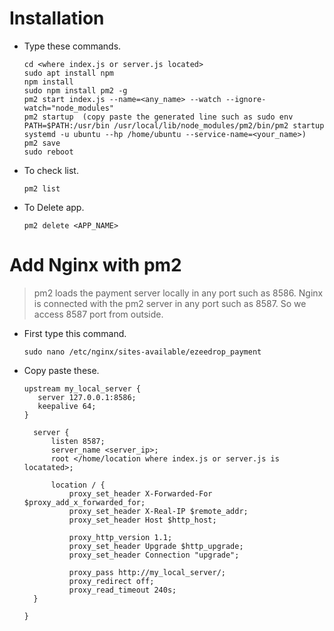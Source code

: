 
# Installation

 - Type these commands.
 
   ```
   cd <where index.js or server.js located>
   sudo apt install npm
   npm install
   sudo npm install pm2 -g
   pm2 start index.js --name=<any_name> --watch --ignore-watch="node_modules"
   pm2 startup  (copy paste the generated line such as sudo env PATH=$PATH:/usr/bin /usr/local/lib/node_modules/pm2/bin/pm2 startup systemd -u ubuntu --hp /home/ubuntu --service-name=<your_name>)
   pm2 save
   sudo reboot
   ```
 - To check list.
   ```
   pm2 list
   ```
 - To Delete app.
   ```
   pm2 delete <APP_NAME>
   ```

# Add Nginx with pm2

 > pm2 loads the payment server locally in any port such as 8586. Nginx is connected with the pm2 server in any port such as 8587. So we access 8587 port from outside.
  
  - First type this command.
    ```
    sudo nano /etc/nginx/sites-available/ezeedrop_payment
    ```
  - Copy paste these.
    ```
    upstream my_local_server {
       server 127.0.0.1:8586;
       keepalive 64;
    }

      server {
          listen 8587;
          server_name <server_ip>;
          root </home/location where index.js or server.js is locatated>;

          location / {
              proxy_set_header X-Forwarded-For $proxy_add_x_forwarded_for;
              proxy_set_header X-Real-IP $remote_addr;
              proxy_set_header Host $http_host;

              proxy_http_version 1.1;
              proxy_set_header Upgrade $http_upgrade;
              proxy_set_header Connection "upgrade";

              proxy_pass http://my_local_server/;
              proxy_redirect off;
              proxy_read_timeout 240s;
      }

    }
    ```
  
  
  
  
  
  
  
  
  
  
  
  
  
  
